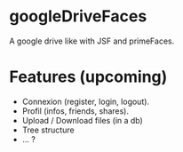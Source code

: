 googleDriveFaces
================

A google drive like with JSF and primeFaces.

Features (upcoming)
================

* Connexion (register, login, logout).
* Profil (infos, friends, shares).
* Upload / Download files (in a db)
* Tree structure
* ... ?
